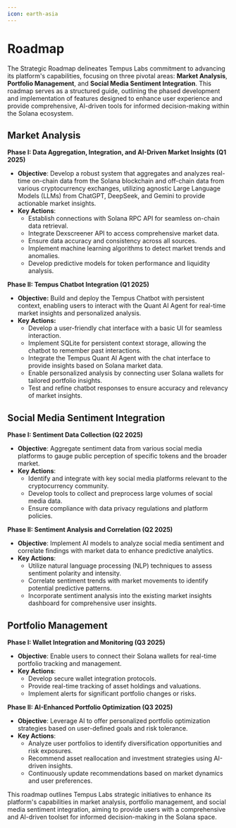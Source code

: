 ```yaml
---
icon: earth-asia
---
```


# Roadmap

The Strategic Roadmap delineates Tempus Labs commitment to advancing its platform's capabilities, focusing on three pivotal areas: **Market Analysis**, **Portfolio Management**, and **Social Media Sentiment Integration**. This roadmap serves as a structured guide, outlining the phased development and implementation of features designed to enhance user experience and provide comprehensive, AI-driven tools for informed decision-making within the Solana ecosystem.

## Market Analysis

**Phase I: Data Aggregation, Integration, and AI-Driven Market Insights (Q1 2025)**

* **Objective**: Develop a robust system that aggregates and analyzes real-time on-chain data from the Solana blockchain and off-chain data from various cryptocurrency exchanges, utilizing agnostic Large Language Models (LLMs) from ChatGPT, DeepSeek, and Gemini to provide actionable market insights.
* **Key Actions**:
  * Establish connections with Solana RPC API for seamless on-chain data retrieval.
  * Integrate Dexscreener API to access comprehensive market data.
  * Ensure data accuracy and consistency across all sources.
  * Implement machine learning algorithms to detect market trends and anomalies.
  * Develop predictive models for token performance and liquidity analysis.

**Phase II: Tempus Chatbot Integration (Q1 2025)**

* **Objective:** Build and deploy the Tempus Chatbot with persistent context, enabling users to interact with the Quant AI Agent for real-time market insights and personalized analysis.
* **Key Actions:**
  * Develop a user-friendly chat interface with a basic UI for seamless interaction.
  * Implement SQLite for persistent context storage, allowing the chatbot to remember past interactions.
  * Integrate the Tempus Quant AI Agent with the chat interface to provide insights based on Solana market data.
  * Enable personalized analysis by connecting user Solana wallets for tailored portfolio insights.
  * Test and refine chatbot responses to ensure accuracy and relevancy of market insights.

## Social Media Sentiment Integration

**Phase I: Sentiment Data Collection (Q2 2025)**

* **Objective**: Aggregate sentiment data from various social media platforms to gauge public perception of specific tokens and the broader market.
* **Key Actions**:
  * Identify and integrate with key social media platforms relevant to the cryptocurrency community.
  * Develop tools to collect and preprocess large volumes of social media data.
  * Ensure compliance with data privacy regulations and platform policies.

**Phase II: Sentiment Analysis and Correlation (Q2 2025)**

* **Objective**: Implement AI models to analyze social media sentiment and correlate findings with market data to enhance predictive analytics.
* **Key Actions**:
  * Utilize natural language processing (NLP) techniques to assess sentiment polarity and intensity.
  * Correlate sentiment trends with market movements to identify potential predictive patterns.
  * Incorporate sentiment analysis into the existing market insights dashboard for comprehensive user insights.

## Portfolio Management

**Phase I: Wallet Integration and Monitoring (Q3 2025)**

* **Objective**: Enable users to connect their Solana wallets for real-time portfolio tracking and management.
* **Key Actions**:
  * Develop secure wallet integration protocols.
  * Provide real-time tracking of asset holdings and valuations.
  * Implement alerts for significant portfolio changes or risks.

**Phase II: AI-Enhanced Portfolio Optimization (Q3 2025)**

* **Objective**: Leverage AI to offer personalized portfolio optimization strategies based on user-defined goals and risk tolerance.
* **Key Actions**:
  * Analyze user portfolios to identify diversification opportunities and risk exposures.
  * Recommend asset reallocation and investment strategies using AI-driven insights.
  * Continuously update recommendations based on market dynamics and user preferences.

This roadmap outlines Tempus Labs strategic initiatives to enhance its platform's capabilities in market analysis, portfolio management, and social media sentiment integration, aiming to provide users with a comprehensive and AI-driven toolset for informed decision-making in the Solana space.
